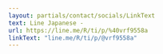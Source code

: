 ```yaml
---
layout: partials/contact/socials/LinkText
text: Line Japanese -
url: https://line.me/R/ti/p/%40vrf9558a
linkText: "line.me/R/ti/p/@vrf9558a"
---
```

